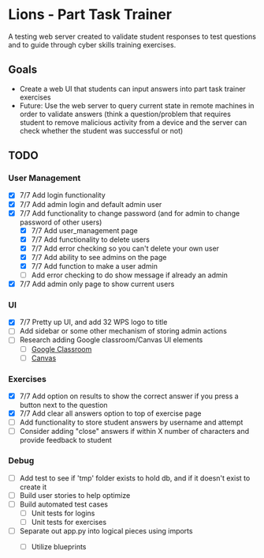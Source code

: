 # Lions - Part Task Trainer
A testing web server created to validate student responses to test questions and to guide through cyber skills training exercises.

## Goals
- Create a web UI that students can input answers into part task trainer exercises
- Future: Use the web server to query current state in remote machines in order to validate answers (think a question/problem that requires student to remove malicious activity from a device and the server can check whether the student was successful or not)

## TODO
### User Management
- [x] 7/7 Add login functionality
- [x] 7/7 Add admin login and default admin user
- [x] 7/7 Add functionality to change password (and for admin to change password of other users)
  - [x] 7/7 Add user_management page
  - [x] 7/7 Add functionality to delete users
  - [x] 7/7 Add error checking so you can't delete your own user
  - [x] 7/7 Add ability to see admins on the page
  - [x] 7/7 Add function to make a user admin
  - [ ] Add error checking to do show message if already an admin
- [x] 7/7 Add admin only page to show current users

### UI
- [x] 7/7 Pretty up UI, and add 32 WPS logo to title
- [ ] Add sidebar or some other mechanism of storing admin actions
- [ ] Research adding Google classroom/Canvas UI elements
  - [ ] [Google Classroom](https://www.youtube.com/watch?v=uODTp4yHXpI)
  - [ ] [Canvas](https://www.youtube.com/watch?v=PVfkFD45hL0)

### Exercises
- [x] 7/7 Add option on results to show the correct answer if you press a button next to the question 
- [x] 7/7 Add clear all answers option to top of exercise page  
- [ ] Add functionality to store student answers by username and attempt
- [ ] Consider adding "close" answers if within X number of characters and provide feedback to student

### Debug
- [ ] Add test to see if 'tmp' folder exists to hold db, and if it doesn't exist to create it
- [ ] Build user stories to help optimize
- [ ] Build automated test cases
  - [ ] Unit tests for logins
  - [ ] Unit tests for exercises
- [ ] Separate out app.py into logical pieces using imports
  - [ ] Utilize blueprints

